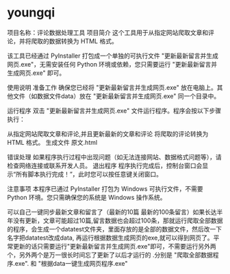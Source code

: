# youngqi
项目名称：评论数据处理工具
项目简介
这个工具用于从指定网站爬取文章和评论，并将爬取的数据转换为 HTML 格式。

该工具已经通过 PyInstaller 打包成一个单独的可执行文件 "更新最新留言并生成网页.exe"，无需安装任何 Python 环境或依赖，您只需要运行 "更新最新留言并生成网页.exe" 即可。

使用说明
准备工作
确保您已经将 "更新最新留言并生成网页.exe" 放在电脑上。其他文件（如数据文件data）放在 "更新最新留言并生成网页.exe" 同一个目录中。

运行程序
双击 "更新最新留言并生成网页.exe" 文件运行程序。程序会按以下步骤执行：

从指定网站爬取文章和评论,并且更新最新的文章和评论
将爬取的评论转换为 HTML 格式。
生成文件 原文.html

错误处理
如果程序执行过程中出现问题（如无法连接网站、数据格式问题等），请检查网络连接或联系开发人员。
退出程序
程序执行完成后，控制台窗口会显示“所有脚本执行完成！”，此时您可以按任意键关闭窗口。

注意事项
本程序已通过 PyInstaller 打包为 Windows 可执行文件，不需要 Python 环境。您只需确保您的系统是 Windows 操作系统。


可以自己一键同步最新文章和留言了（最新的10篇 最新的100条留言）如果长达半年没有更新，文章可能超过10篇,留言数据也会超过100条，那就运行爬取全部数据的程序，会生成一个datatest文件夹，里面存放的是全部的数据文件，然后改一下名字把datatest改成data, 再运行根据数据生成网页的exe,就可以得到网页了。平常更新的话只需要运行"更新最新留言并生成网页.exe"即可，不需要运行另外两个，另外两个是万一很长时间忘了更新了以后才运行的 .分别是 "爬取全部数据程序.exe".  和  "根据data一键生成网页程序.exe"

